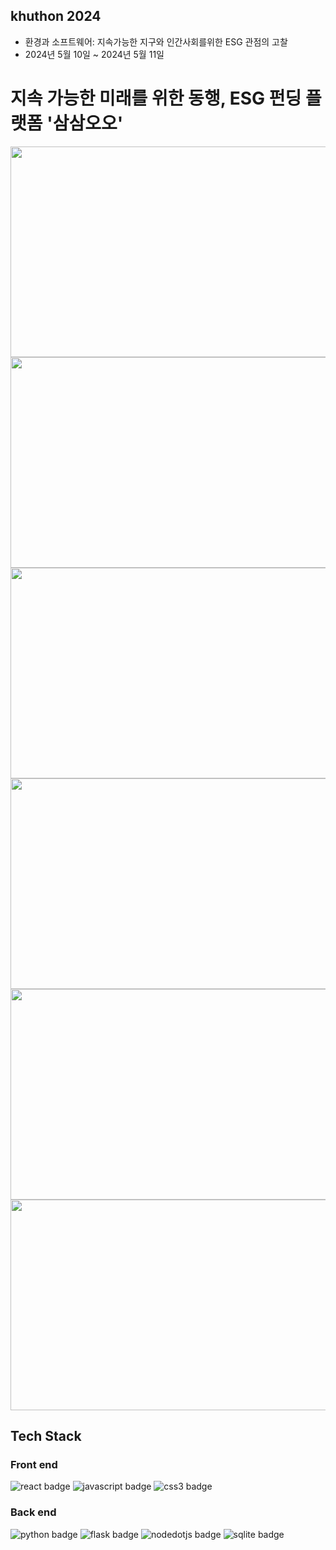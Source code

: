 ## khuthon 2024
- 환경과 소프트웨어: 지속가능한 지구와 인간사회를위한 ESG 관점의 고찰
- 2024년 5월 10일 ~ 2024년 5월 11일

# 지속 가능한 미래를 위한 동행, ESG 펀딩 플랫폼 '삼삼오오'
<img src="https://github.com/user-attachments/assets/b656652f-6263-4044-9e01-cdae2f151c2e" width="600" height="337"/>
<img src="https://github.com/user-attachments/assets/661abad7-659d-4709-8c77-abfb73c793ea" width="600" height="337"/>
<img src="https://github.com/user-attachments/assets/e2aa32a9-716b-4ccf-b14c-d4c566020e25" width="600" height="337"/>
<img src="https://github.com/user-attachments/assets/d6a3a3bf-0778-47dd-ba01-eafb6db9d6a2" width="600" height="337"/>
<img src="https://github.com/user-attachments/assets/98868481-c105-4ea6-b3e5-2e74ff09517f" width="600" height="337"/>
<img src="https://github.com/user-attachments/assets/f71a7262-ecc2-4f07-a21a-4e3f46c92a75" width="600" height="337"/>

## Tech Stack
### Front end
<img src="https://img.shields.io/badge/react-61DAFB?style=for-the-badge&logo=react&logoColor=white" alt="react badge">  <img src="https://img.shields.io/badge/javascript-F7DF1E?style=for-the-badge&logo=javascript&logoColor=white" alt="javascript badge">  <img src="https://img.shields.io/badge/css3-1572B6?style=for-the-badge&logo=css3&logoColor=white" alt="css3 badge">
### Back end
<img src="https://img.shields.io/badge/python-3776AB?style=for-the-badge&logo=python&logoColor=white" alt="python badge">  <img src="https://img.shields.io/badge/flask-000000?style=for-the-badge&logo=flask&logoColor=white" alt="flask badge">  <img src="https://img.shields.io/badge/nodedotjs-5FA04E?style=for-the-badge&logo=nodedotjs&logoColor=white" alt="nodedotjs badge">  <img src="https://img.shields.io/badge/sqlite-003B57?style=for-the-badge&logo=sqlite&logoColor=white" alt="sqlite badge">

<!--
필요 패키지
- Flask
- Flask-SQLAlchemy
- Node.js
- REACT
- requests (python)
- Pandas
- Pytorch
- KoBERT
- transformers (python)

서버 파일 -> SAMSAMOO 
Windows
set FLASK_APP=samsamoo/__init__   

MacOS
export FLASK_APP=samsam00/__init__
-->
